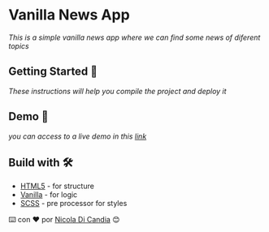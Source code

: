 # Vanilla News App

_This is a simple vanilla news app where we can find some news of diferent topics_

## Getting Started 🚀

_These instructions will help you compile the project and deploy it_


## Demo 👀

_you can access to a live demo in this [link](https://vanilla-news.netlify.app)_

## Build with 🛠️

* [HTML5](https://developer.mozilla.org/es/docs/Web/HTML) - for structure
* [Vanilla](https://developer.mozilla.org/es/docs/Web/JavaScript) - for logic
* [SCSS](https://sass-lang.com/guide) - pre processor for styles

⌨️ con ❤️ por [Nicola Di Candia](https://github.com/iamalexandro) 😊